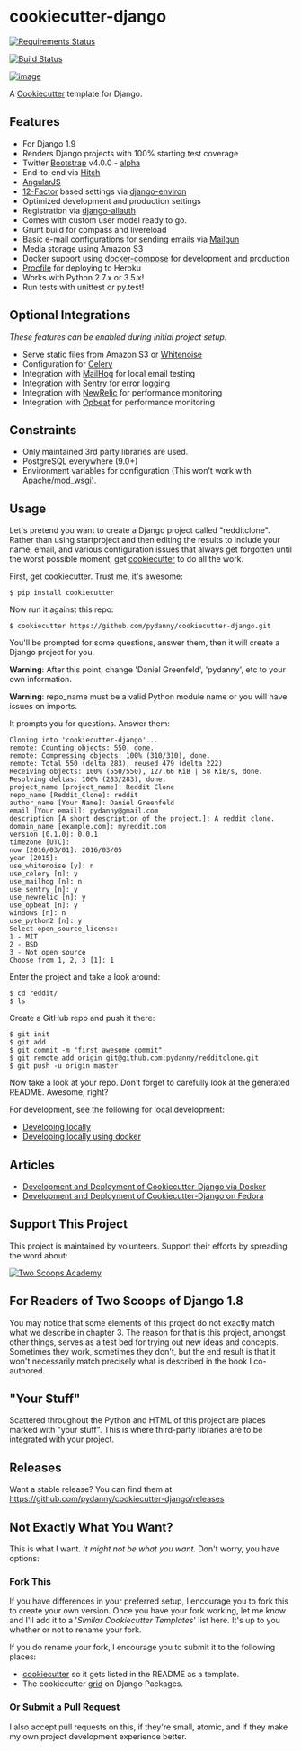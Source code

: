 cookiecutter-django
===================

[![Requirements Status](https://requires.io/github/pydanny/cookiecutter-django/requirements.svg?branch=master)](https://requires.io/github/pydanny/cookiecutter-django/requirements/?branch=master)

[![Build Status](https://travis-ci.org/pydanny/cookiecutter-django.svg?branch=master)](https://travis-ci.org/pydanny/cookiecutter-django?branch=master)

[![image](https://badges.gitter.im/Join%20Chat.svg)](https://gitter.im/pydanny/cookiecutter-django?utm_source=badge&utm_medium=badge&utm_campaign=pr-badge&utm_content=badge)

A [Cookiecutter](https://github.com/audreyr/cookiecutter) template for
Django.

Features
--------

-   For Django 1.9
-   Renders Django projects with 100% starting test coverage
-   Twitter [Bootstrap](https://github.com/twbs/bootstrap) v4.0.0 -
    [alpha](http://blog.getbootstrap.com/2015/08/19/bootstrap-4-alpha/)
-   End-to-end via [Hitch](https://github.com/hitchtest/hitchtest)
-   [AngularJS](https://github.com/angular/angular.js)
-   [12-Factor](http://12factor.net/) based settings via
    [django-environ](https://github.com/joke2k/django-environ)
-   Optimized development and production settings
-   Registration via
    [django-allauth](https://github.com/pennersr/django-allauth)
-   Comes with custom user model ready to go.
-   Grunt build for compass and livereload
-   Basic e-mail configurations for sending emails via
    [Mailgun](https://mailgun.com/)
-   Media storage using Amazon S3
-   Docker support using
    [docker-compose](https://www.github.com/docker/compose) for
    development and production
-   [Procfile](https://devcenter.heroku.com/articles/procfile) for
    deploying to Heroku
-   Works with Python 2.7.x or 3.5.x!
-   Run tests with unittest or py.test!

Optional Integrations
---------------------

*These features can be enabled during initial project setup.*

-   Serve static files from Amazon S3 or
    [Whitenoise](https://whitenoise.readthedocs.org/)
-   Configuration for [Celery](http://www.celeryproject.org/)
-   Integration with [MailHog](https://github.com/mailhog/MailHog) for
    local email testing
-   Integration with [Sentry](https://getsentry.com) for error logging
-   Integration with [NewRelic](https://newrelic.com) for performance
    monitoring
-   Integration with [Opbeat](https://opbeat.com/) for performance
    monitoring

Constraints
-----------

-   Only maintained 3rd party libraries are used.
-   PostgreSQL everywhere (9.0+)
-   Environment variables for configuration (This won't work
    with Apache/mod\_wsgi).

Usage
-----

Let's pretend you want to create a Django project called "redditclone".
Rather than using startproject and then editing the results to include
your name, email, and various configuration issues that always get
forgotten until the worst possible moment, get
[cookiecutter](https://github.com/audreyr/cookiecutter) to do all the
work.

First, get cookiecutter. Trust me, it's awesome:

    $ pip install cookiecutter

Now run it against this repo:

    $ cookiecutter https://github.com/pydanny/cookiecutter-django.git

You'll be prompted for some questions, answer them, then it will create
a Django project for you.

**Warning**: After this point, change 'Daniel Greenfeld', 'pydanny', etc
to your own information.

**Warning**: repo\_name must be a valid Python module name or you will
have issues on imports.

It prompts you for questions. Answer them:

    Cloning into 'cookiecutter-django'...
    remote: Counting objects: 550, done.
    remote: Compressing objects: 100% (310/310), done.
    remote: Total 550 (delta 283), reused 479 (delta 222)
    Receiving objects: 100% (550/550), 127.66 KiB | 58 KiB/s, done.
    Resolving deltas: 100% (283/283), done.
    project_name [project_name]: Reddit Clone
    repo_name [Reddit_Clone]: reddit
    author_name [Your Name]: Daniel Greenfeld
    email [Your email]: pydanny@gmail.com
    description [A short description of the project.]: A reddit clone.
    domain_name [example.com]: myreddit.com
    version [0.1.0]: 0.0.1
    timezone [UTC]:
    now [2016/03/01]: 2016/03/05
    year [2015]:
    use_whitenoise [y]: n
    use_celery [n]: y
    use_mailhog [n]: n
    use_sentry [n]: y
    use_newrelic [n]: y
    use_opbeat [n]: y
    windows [n]: n
    use_python2 [n]: y
    Select open_source_license:
    1 - MIT
    2 - BSD
    3 - Not open source
    Choose from 1, 2, 3 [1]: 1

Enter the project and take a look around:

    $ cd reddit/
    $ ls

Create a GitHub repo and push it there:

    $ git init
    $ git add .
    $ git commit -m "first awesome commit"
    $ git remote add origin git@github.com:pydanny/redditclone.git
    $ git push -u origin master

Now take a look at your repo. Don't forget to carefully look at the
generated README. Awesome, right?

For development, see the following for local development:

-   [Developing
    locally](http://cookiecutter-django.readthedocs.org/en/latest/developing-locally.html)
-   [Developing locally using
    docker](http://cookiecutter-django.readthedocs.org/en/latest/developing-locally-docker.html)

Articles
--------

-   [Development and Deployment of Cookiecutter-Django via
    Docker](https://realpython.com/blog/python/development-and-deployment-of-cookiecutter-django-via-docker)
-   [Development and Deployment of Cookiecutter-Django on
    Fedora](https://realpython.com/blog/python/development-and-deployment-of-cookiecutter-django-on-fedora/)

Support This Project
--------------------

This project is maintained by volunteers. Support their efforts by
spreading the word about:

[![Two Scoops Academy](https://s3.amazonaws.com/tsacademy/images/tsa-logo-250x60-transparent-01.png)](http://www.twoscoops.academy/)

For Readers of Two Scoops of Django 1.8
---------------------------------------

You may notice that some elements of this project do not exactly match
what we describe in chapter 3. The reason for that is this project,
amongst other things, serves as a test bed for trying out new ideas and
concepts. Sometimes they work, sometimes they don't, but the end result
is that it won't necessarily match precisely what is described in the
book I co-authored.

"Your Stuff"
------------

Scattered throughout the Python and HTML of this project are places
marked with "your stuff". This is where third-party libraries are to be
integrated with your project.

Releases
--------

Want a stable release? You can find them at
<https://github.com/pydanny/cookiecutter-django/releases>

Not Exactly What You Want?
--------------------------

This is what I want. *It might not be what you want.* Don't worry, you
have options:

### Fork This

If you have differences in your preferred setup, I encourage you to fork
this to create your own version. Once you have your fork working, let me
know and I'll add it to a '*Similar Cookiecutter Templates*' list here.
It's up to you whether or not to rename your fork.

If you do rename your fork, I encourage you to submit it to the
following places:

-   [cookiecutter](https://github.com/audreyr/cookiecutter) so it gets
    listed in the README as a template.
-   The cookiecutter
    [grid](https://www.djangopackages.com/grids/g/cookiecutters/) on
    Django Packages.

### Or Submit a Pull Request

I also accept pull requests on this, if they're small, atomic, and if
they make my own project development experience better.

